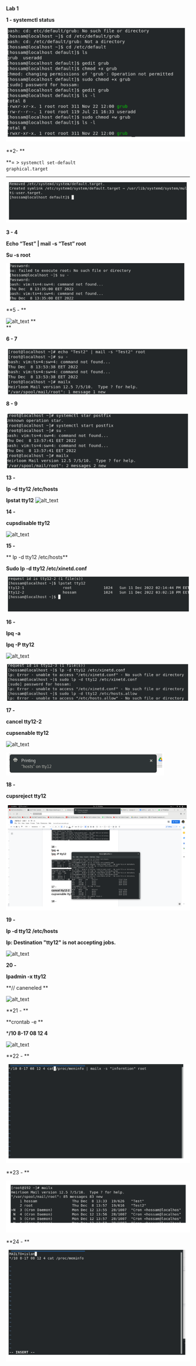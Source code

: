 <!-- Output copied to clipboard! -->

<!-- You have some errors, warnings, or alerts. If you are using reckless mode, turn it off to see inline alerts.
* ERRORs: 0
* WARNINGs: 0
* ALERTS: 20 -->

**Lab 1**

**1 - systemctl status**


![alt_text](images/image1.png "image_tooltip")


**2- **

**= > <code>systemctl set-default graphical.target</code></strong>

** **


![alt_text](images/image2.png "image_tooltip")


**3 - 4**

**Echo “Test” | mail -s “Test” root**

**Su -s root**


![alt_text](images/image3.png "image_tooltip")


**5 - **


![alt_text](images/image4.png "image_tooltip")
** \
**

**6 - 7**


![alt_text](images/image5.png "image_tooltip")


**8 - 9**


![alt_text](images/image6.png "image_tooltip")


**13 -**

**lp -d tty12 /etc/hosts**

**lpstat tty12**
![alt_text](images/image7.png "image_tooltip")


**14 -**

**cupsdisable tty12**


![alt_text](images/image8.png "image_tooltip")


**15 -**

** lp -d tty12 /etc/hosts**

**Sudo lp -d tty12 /etc/xinetd.conf**


![alt_text](images/image9.png "image_tooltip")


**16 -**

**lpq -a**

**lpq -P tty12**


![alt_text](images/image10.png "image_tooltip")



![alt_text](images/image11.png "image_tooltip")


**17 -**

**cancel tty12-2**

**cupsenable tty12**


![alt_text](images/image12.png "image_tooltip")



![alt_text](images/image13.png "image_tooltip")


**18 -**

**cupsreject tty12**


![alt_text](images/image14.png "image_tooltip")


**19 -**

**lp -d tty12 /etc/hosts**

**lp: Destination "tty12" is not accepting jobs.**


![alt_text](images/image15.png "image_tooltip")


**20 -**

**lpadmin -x tty12**

**// caneneled **


![alt_text](images/image16.png "image_tooltip")


**21 - **

**crontab -e **

***/10 8-17 08 12 4**


![alt_text](images/image17.png "image_tooltip")


**22 - **


![alt_text](images/image18.png "image_tooltip")


**23 - **


![alt_text](images/image19.png "image_tooltip")


**24 - **


![alt_text](images/image20.png "image_tooltip")

